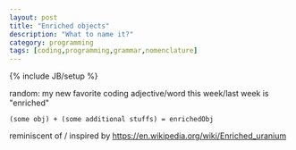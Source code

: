 ```yaml
---
layout: post
title: "Enriched objects"
description: "What to name it?"
category: programming
tags: [coding,programming,grammar,nomenclature]
---
```

{% include JB/setup %}

random: my new favorite coding adjective/word this week/last week is "enriched"

`(some obj) + (some additional stuffs) = enrichedObj`

reminiscent of / inspired by <https://en.wikipedia.org/wiki/Enriched_uranium>
